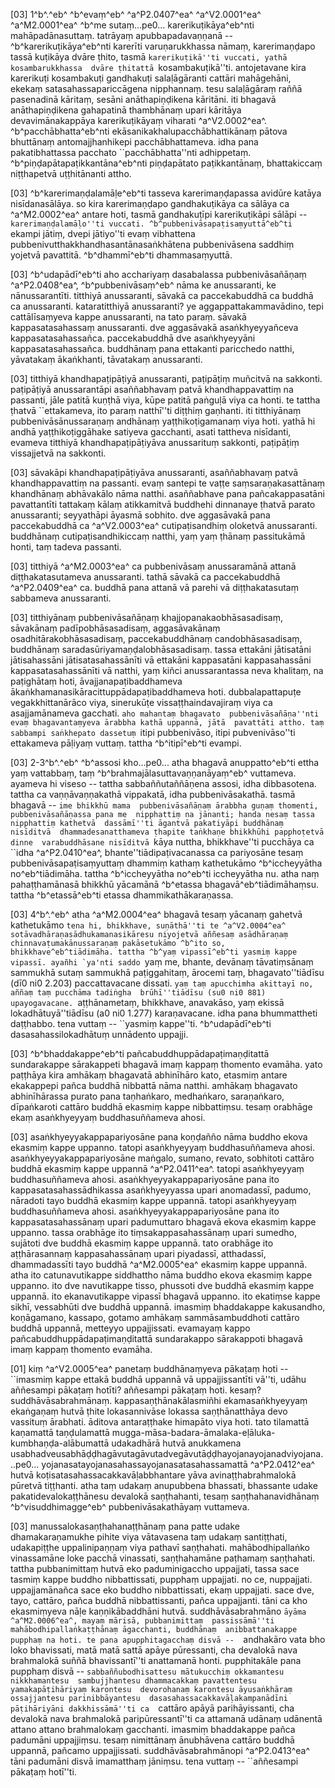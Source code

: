 [03] 1^b^.^eb^ ^b^evaṃ^eb^ ^a^P2.0407^ea^ ^a^V2.0001^ea^ ^a^M2.0001^ea^ ^b^me sutaṃ...pe0...   karerikuṭikāya^eb^nti mahāpadānasuttaṃ. tatrāyaṃ apubbapadavaṇṇanā -- ^b^karerikuṭikāya^eb^nti  karerīti varuṇarukkhassa nāmaṃ, karerimaṇḍapo tassā kuṭikāya dvāre  ṭhito, tasmā ``karerikuṭikā''ti vuccati, yathā kosambarukkhassa  dvāre ṭhitattā ``kosambakuṭikā''ti. antojetavane kira karerikuṭi  kosambakuṭi gandhakuṭi salaḷāgāranti cattāri mahāgehāni, ekekaṃ  satasahassapariccāgena nipphannaṃ. tesu salaḷāgāraṃ raññā pasenadinā  kāritaṃ, sesāni anāthapiṇḍikena kāritāni. iti bhagavā  anāthapiṇḍikena gahapatinā thambhānaṃ upari kāritāya devavimānakappāya  karerikuṭikāyaṃ viharati ^a^V2.0002^ea^. ^b^pacchābhatta^eb^nti  ekāsanikakhalupacchābhattikānaṃ pātova bhuttānaṃ antomajjhanhikepi  pacchābhattameva. idha pana pakatibhattassa pacchato ``pacchābhatta''nti  adhippetaṃ. ^b^piṇḍapātapaṭikkantāna^eb^nti piṇḍapātato paṭikkantānaṃ,  bhattakiccaṃ niṭṭhapetvā uṭṭhitānanti attho.

[03] ^b^karerimaṇḍalamāḷe^eb^ti tasseva karerimaṇḍapassa avidūre  katāya nisīdanasālāya. so kira karerimaṇḍapo gandhakuṭikāya ca  sālāya ca ^a^M2.0002^ea^ antare hoti, tasmā gandhakuṭīpi karerikuṭikāpi sālāpi  -- ``karerimaṇḍalamāḷo''ti vuccati. ^b^pubbenivāsapaṭisaṃyuttā^eb^ti  ``ekampi jātiṃ, dvepi jātiyo''ti evaṃ vibhattena  pubbenivutthakkhandhasantānasaṅkhātena pubbenivāsena saddhiṃ yojetvā  pavattitā. ^b^dhammī^eb^ti dhammasaṃyuttā.

[03] ^b^udapādī^eb^ti aho acchariyaṃ dasabalassa pubbenivāsañāṇaṃ  ^a^P2.0408^ea^, ^b^pubbenivāsaṃ^eb^ nāma ke anussaranti, ke nānussarantīti.  titthiyā anussaranti, sāvakā ca paccekabuddhā ca buddhā ca  anussaranti. kataratitthiyā anussaranti? ye  aggappattakammavādino, tepi cattālīsaṃyeva kappe anussaranti, na tato  paraṃ. sāvakā kappasatasahassaṃ anussaranti. dve aggasāvakā  asaṅkhyeyyañceva kappasatasahassañca. paccekabuddhā dve asaṅkhyeyyāni  kappasatasahassañca. buddhānaṃ pana ettakanti paricchedo natthi,  yāvatakaṃ ākaṅkhanti, tāvatakaṃ anussaranti.

[03] titthiyā khandhapaṭipāṭiyā anussaranti, paṭipāṭiṃ muñcitvā na  sakkonti. paṭipāṭiyā anussarantāpi asaññabhavaṃ patvā khandhappavattiṃ  na passanti, jāle patitā kuṇṭhā viya, kūpe patitā paṅguḷā viya ca  honti. te tattha ṭhatvā ``ettakameva, ito paraṃ natthī''ti diṭṭhiṃ  gaṇhanti. iti titthiyānaṃ pubbenivāsānussaraṇaṃ andhānaṃ  yaṭṭhikoṭigamanaṃ viya hoti. yathā hi andhā yaṭṭhikoṭiggāhake  satiyeva gacchanti, asati tattheva nisīdanti, evameva titthiyā  khandhapaṭipāṭiyāva anussarituṃ sakkonti, paṭipāṭiṃ vissajjetvā na  sakkonti.

[03] sāvakāpi khandhapaṭipāṭiyāva anussaranti, asaññabhavaṃ patvā  khandhappavattiṃ na passanti. evaṃ santepi te vaṭṭe saṃsaraṇakasattānaṃ  khandhānaṃ abhāvakālo nāma natthi. asaññabhave pana pañcakappasatāni  pavattantīti tattakaṃ kālaṃ atikkamitvā buddhehi dinnanaye ṭhatvā parato  anussaranti; seyyathāpi āyasmā sobhito. dve aggasāvakā pana  paccekabuddhā ca ^a^V2.0003^ea^ cutipaṭisandhiṃ oloketvā anussaranti. buddhānaṃ  cutipaṭisandhikiccaṃ natthi, yaṃ yaṃ ṭhānaṃ passitukāmā honti, taṃ tadeva  passanti.

[03] titthiyā ^a^M2.0003^ea^ ca pubbenivāsaṃ anussaramānā attanā diṭṭhakatasutameva  anussaranti. tathā sāvakā ca paccekabuddhā ^a^P2.0409^ea^ ca. buddhā pana attanā  vā parehi vā diṭṭhakatasutaṃ sabbameva anussaranti.

[03] titthiyānaṃ pubbenivāsañāṇaṃ khajjopanakaobhāsasadisaṃ,  sāvakānaṃ padīpobhāsasadisaṃ, aggasāvakānaṃ osadhitārakobhāsasadisaṃ,  paccekabuddhānaṃ candobhāsasadisaṃ, buddhānaṃ saradasūriyamaṇḍalobhāsasadisaṃ.  tassa ettakāni jātisatāni jātisahassāni  jātisatasahassānīti vā ettakāni kappasatāni kappasahassāni  kappasatasahassānīti vā natthi, yaṃ kiñci anussarantassa neva  khalitaṃ, na paṭighātaṃ hoti, āvajjanapaṭibaddhameva  ākaṅkhamanasikāracittuppādapaṭibaddhameva hoti. dubbalapattapuṭe  vegakkhittanārāco viya, sinerukūṭe vissaṭṭhaindavajiraṃ viya ca  asajjamānameva gacchati. ``aho mahantaṃ bhagavato  pubbenivāsañāṇa''nti evaṃ bhagavantaṃyeva ārabbha kathā uppannā, jātā  pavattāti attho. taṃ sabbampi saṅkhepato dassetuṃ ``itipi  pubbenivāso, itipi pubvenivāso''ti ettakameva pāḷiyaṃ vuttaṃ.  tattha ^b^itipī^eb^ti evampi.

[03] 2-3^b^.^eb^ ^b^assosi kho...pe0... atha bhagavā  anuppatto^eb^ti ettha yaṃ vattabbaṃ, taṃ ^b^brahmajālasuttavaṇṇanāyaṃ^eb^  vuttameva. ayameva hi viseso -- tattha sabbaññutaññāṇena assosi,  idha dibbasotena. tattha ca vaṇṇāvaṇṇakathā vippakatā, idha  pubbenivāsakathā. tasmā bhagavā -- ``ime bhikkhū mama  pubbenivāsañāṇaṃ ārabbha guṇaṃ thomenti, pubbenivāsañāṇassa pana me  nipphattiṃ na jānanti; handa nesaṃ tassa nipphattiṃ kathetvā  dassāmī''ti āgantvā pakatiyāpi buddhānaṃ nisīditvā  dhammadesanatthameva ṭhapite taṅkhaṇe bhikkhūhi papphoṭetvā dinne  varabuddhāsane nisīditvā ``kāya nuttha, bhikkhave''ti pucchāya ca  ``idha ^a^P2.0410^ea^, bhante''tiādipaṭivacanassa ca pariyosāne tesaṃ  pubbenivāsapaṭisaṃyuttaṃ dhammiṃ kathaṃ kathetukāmo ^b^iccheyyātha  no^eb^tiādimāha. tattha ^b^iccheyyātha no^eb^ti iccheyyātha nu.  atha naṃ pahaṭṭhamānasā bhikkhū yācamānā ^b^etassa  bhagavā^eb^tiādimāhaṃsu. tattha ^b^etassā^eb^ti etassa  dhammikathākaraṇassa.

[03] 4^b^.^eb^ atha ^a^M2.0004^ea^ bhagavā tesaṃ yācanaṃ gahetvā kathetukāmo  ``tena hi, bhikkhave, suṇāthā''ti te ^a^V2.0004^ea^  sotāvadhāraṇasādhukamanasikāresu niyojetvā aññesaṃ asādhāraṇaṃ  chinnavaṭumakānussaraṇaṃ pakāsetukāmo ^b^ito so,  bhikkhave^eb^tiādimāha. tattha ^b^yaṃ vipassī^eb^ti yasmiṃ kappe  vipassī. ayañhi `ya'nti saddo ``yaṃ me, bhante, devānaṃ  tāvatiṃsānaṃ sammukhā sutaṃ sammukhā paṭiggahitaṃ, ārocemi taṃ,  bhagavato''tiādīsu (dī0 ni0 2.203) paccattavacane dissati.  ``yaṃ taṃ apucchimha akittayī no, aññaṃ taṃ pucchāma tadiṅgha  brūhī''tiādīsu (su0 ni0 881) upayogavacane. ``aṭṭhānametaṃ,  bhikkhave, anavakāso, yaṃ ekissā lokadhātuyā''tiādīsu (a0  ni0  1.277) karaṇavacane. idha pana bhummattheti daṭṭhabbo.  tena vuttaṃ -- ``yasmiṃ kappe''ti. ^b^udapādī^eb^ti  dasasahassilokadhātuṃ unnādento uppajji.

[03] ^b^bhaddakappe^eb^ti pañcabuddhuppādapaṭimaṇḍitattā sundarakappe  sārakappeti bhagavā imaṃ kappaṃ thomento evamāha. yato paṭṭhāya kira  amhākaṃ bhagavatā abhinīhāro kato, etasmiṃ antare ekakappepi pañca  buddhā nibbattā nāma natthi. amhākaṃ bhagavato abhinīhārassa purato  pana taṇhaṅkaro, medhaṅkaro, saraṇaṅkaro, dīpaṅkaroti cattāro buddhā  ekasmiṃ kappe nibbattiṃsu. tesaṃ orabhāge ekaṃ asaṅkhyeyyaṃ  buddhasuññameva ahosi.

[03] asaṅkhyeyyakappapariyosāne pana koṇḍañño nāma buddho ekova  ekasmiṃ kappe uppanno. tatopi asaṅkhyeyyaṃ buddhasuññameva ahosi.  asaṅkhyeyyakappapariyosāne maṅgalo, sumano, revato, sobhitoti  cattāro buddhā ekasmiṃ kappe uppannā ^a^P2.0411^ea^. tatopi asaṅkhyeyyaṃ  buddhasuññameva ahosi. asaṅkhyeyyakappapariyosāne pana ito  kappasatasahassādhikassa asaṅkhyeyyassa upari anomadassī, padumo,  nāradoti tayo buddhā ekasmiṃ kappe uppannā. tatopi asaṅkhyeyyaṃ  buddhasuññameva ahosi. asaṅkhyeyyakappapariyosāne pana ito  kappasatasahassānaṃ upari padumuttaro bhagavā ekova ekasmiṃ kappe  uppanno. tassa orabhāge ito tiṃsakappasahassānaṃ upari sumedho,  sujātoti dve buddhā ekasmiṃ kappe uppannā. tato orabhāge ito  aṭṭhārasannaṃ kappasahassānaṃ upari piyadassī, atthadassī, dhammadassīti  tayo buddhā ^a^M2.0005^ea^ ekasmiṃ kappe uppannā. atha ito catunavutikappe  siddhattho nāma buddho ekova ekasmiṃ kappe uppanno. ito dve  navutikappe tisso, phussoti dve buddhā ekasmiṃ kappe uppannā. ito  ekanavutikappe vipassī bhagavā uppanno. ito ekatiṃse kappe  sikhī, vessabhūti dve buddhā uppannā. imasmiṃ bhaddakappe kakusandho,  koṇāgamano, kassapo, gotamo amhākaṃ sammāsambuddhoti cattāro buddhā  uppannā, metteyyo uppajjissati. evamayaṃ kappo  pañcabuddhuppādapaṭimaṇḍitattā sundarakappo sārakappoti bhagavā imaṃ kappaṃ  thomento evamāha.

[01] kiṃ ^a^V2.0005^ea^ panetaṃ buddhānaṃyeva pākaṭaṃ hoti -- ``imasmiṃ kappe  ettakā buddhā uppannā vā uppajjissantīti vā''ti, udāhu aññesampi  pākaṭaṃ hotīti? aññesampi pākaṭaṃ hoti. kesaṃ?  suddhāvāsabrahmānaṃ. kappasaṇṭhānakālasmiñhi ekamasaṅkhyeyyaṃ ekaṅgaṇaṃ  hutvā ṭhite lokasannivāse lokassa saṇṭhānatthāya devo vassituṃ  ārabhati. āditova antaraṭṭhake himapāto viya hoti. tato  tilamattā kaṇamattā taṇḍulamattā  mugga-māsa-badara-āmalaka-eḷāluka-kumbhaṇḍa-alābumattā udakadhārā  hutvā anukkamena  usabhadveusabhāḍḍhagāvutagāvutadvegāvutāḍḍhayojanayojanadviyojana...pe0...  yojanasatayojanasahassayojanasatasahassamattā ^a^P2.0412^ea^ hutvā  koṭisatasahassacakkavāḷabbhantare yāva avinaṭṭhabrahmalokā pūretvā tiṭṭhanti.  atha taṃ udakaṃ anupubbena bhassati, bhassante udake  pakatidevalokaṭṭhānesu devalokā saṇṭhahanti, tesaṃ saṇṭhahanavidhānaṃ  ^b^visuddhimagge^eb^ pubbenivāsakathāyaṃ vuttameva.

[03] manussalokasaṇṭhahanaṭṭhānaṃ pana patte udake dhamakaraṇamukhe pihite  viya vātavasena taṃ udakaṃ santiṭṭhati, udakapiṭṭhe uppalinipaṇṇaṃ viya  pathavī saṇṭhahati. mahābodhipallaṅko vinassamāne loke pacchā  vinassati, saṇṭhahamāne paṭhamaṃ saṇṭhahati. tattha pubbanimittaṃ hutvā  eko paduminigaccho uppajjati, tassa sace tasmiṃ kappe buddho  nibbattissati, pupphaṃ uppajjati. no ce, nuppajjati.  uppajjamānañca sace eko buddho nibbattissati, ekaṃ uppajjati.  sace dve, tayo, cattāro, pañca buddhā nibbattissanti, pañca uppajjanti.  tāni ca kho ekasmiṃyeva nāḷe kaṇṇikābaddhāni hutvā.  suddhāvāsabrahmāno ``āyāma ^a^M2.0006^ea^, mayaṃ mārisā, pubbanimittaṃ  passissāmā''ti mahābodhipallaṅkaṭṭhānaṃ āgacchanti, buddhānaṃ  anibbattanakappe pupphaṃ na hoti. te pana apupphitagacchaṃ disvā --  ``andhakāro vata bho loko bhavissati, matā matā sattā apāye  pūressanti, cha devalokā nava brahmalokā suññā bhavissantī''ti  anattamanā honti. pupphitakāle pana pupphaṃ disvā --  ``sabbaññubodhisattesu mātukucchiṃ okkamantesu nikkhamantesu  sambujjhantesu dhammacakkaṃ pavattentesu yamakapāṭihāriyaṃ karontesu  devorohanaṃ karontesu āyusaṅkhāraṃ ossajjantesu parinibbāyantesu  dasasahassacakkavāḷakampanādīni pāṭihāriyāni dakkhissāmā''ti ca  ``cattāro apāyā parihāyissanti, cha devalokā nava brahmalokā  paripūressantī''ti ca attamanā udānaṃ udānentā attano attano  brahmalokaṃ gacchanti. imasmiṃ bhaddakappe pañca padumāni uppajjiṃsu.  tesaṃ nimittānaṃ ānubhāvena cattāro buddhā uppannā, pañcamo  uppajjissati. suddhāvāsabrahmānopi ^a^P2.0413^ea^ tāni padumāni disvā imamatthaṃ  jāniṃsu. tena vuttaṃ -- ``aññesampi pākaṭaṃ hotī''ti.